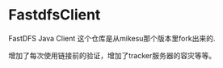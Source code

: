 FastdfsClient
=============

FastDFS Java Client
这个仓库是从mikesu那个版本里fork出来的.

增加了每次使用链接前的验证，增加了tracker服务器的容灾等等。